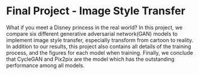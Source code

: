 # Final Project - Image Style Transfer
What if you meet a Disney princess in the real world? In this project, we compare six different generative adversarial network(GAN) models to implement image style transfer, especially transform from cartoon to reality. In addition to our results, this project also contains all details of the training process, and the figures for each model when training. Finally, we conclude that CycleGAN and Pix2pix are the model which has the outstanding performance among all models.
